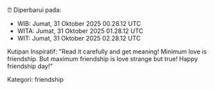 ⏰ Diperbarui pada:
- WIB: Jumat, 31 Oktober 2025 00.28.12 UTC
- WITA: Jumat, 31 Oktober 2025 01.28.12 UTC
- WIT: Jumat, 31 Oktober 2025 02.28.12 UTC

Kutipan Inspiratif:
"Read it carefully and get meaning! Minimum love is friendship. But maximum friendship is love strange but true! Happy friendship day!"


Kategori: friendship

